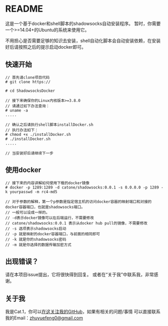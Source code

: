 # README
这是一个基于docker和shell脚本的shadowsocks自动安装程序。
暂时，你需要一个>=14.04+的Ubuntu的系统来使用它。

不用担心是否需要足够的知识去安装，shell自动化脚本会自动安装依赖，在安装好后请按照之后的提示启动docker即可。

## 快速开始
```
// 首先请clone项目代码
# git clone https://

# cd ShadowsocksDocker

// 接下来确保你的Linux内核版本>=3.8.0
// 请通过如下办法查询：
# uname -a
.....

// 确认之后请执行shell脚本installDocker.sh
// 执行办法如下：
# chmod +x ./installDocker.sh
# ./installDocker.sh
.....

// 当安装好后请继续下一步
```

## 使用docker
```
// 接下来的内容讲解如何使用下载的docker镜像
# docker -p 1289:1289 -d catone/shadowsocks:0.0.1 -s 0.0.0.0 -p 1289 -k yourpasswd -m rc4-md5

// 对于参数的解释，第一个p参数是指定宿主机的访问docker容器的映射端口和对接的docker容器端口，也就是shadowsocks端口。
// 一般可以设成一样的。
// -d表示docker镜像可以在后端运行，不需要修改
// catone/shadowsocks:0.0.1 表示从docker hub pull的镜像，不需要修改
// -s 选项表示shadowsocks启动
// -p 就是映射的docker容器端口，与前面的相同即可
// -k 就是你的shadowsocks密码
// -m 就是你选择的数据传输加密方式
```


## 出现错误？
请在本项目issue提出，它将很快得到回复。
或者在“关于我”中联系我，非常感谢。

## 关于我
我是Cat.1，你可以[在这关注我的GitHub](github.com/import-yuefeng)，如果有相关的问题/事情 可以直接联系我的Email：zhuyuefeng0@gmail.com
